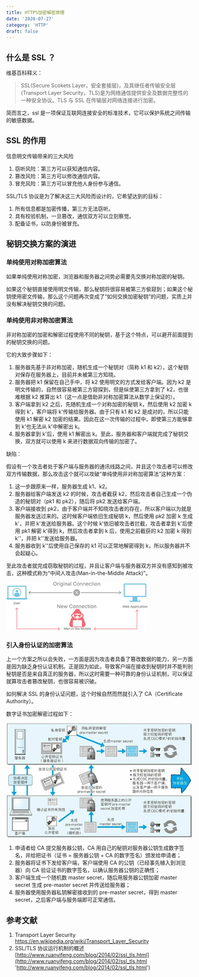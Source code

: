 ```yaml
---
title: HTTPS加密解密原理
date: '2020-07-27'
category: 'HTTP'
draft: false
---
```


## 什么是 SSL ？

维基百科释义：

> SSL(Secure Scokets Layer，安全套接层)，及其继任者传输安全层(Transport Layer Security，TLS)是为网络通信提供安全及数据完整性的一种安全协议。TLS 与 SSL 在传输层对网络连接进行加密。

简而言之，ssl 是一项保证互联网连接安全的标准技术，它可以保护系统之间传输的敏感数据。

## SSL 的作用

信息明文传输带来的三大风险

1. 窃听风险：第三方可以获知通信内容。
2. 篡改风险：第三方可以修改通信内容。
3. 冒充风险：第三方可以冒充他人身份参与通信。

SSL/TLS 协议是为了解决这三大风险而设计的，它希望达到的目标：

1. 所有信息都是加密传播，第三方无法窃听。
2. 具有校验机制，一旦篡改，通信双方可以立刻察觉。
3. 配备证书，以防身份被冒充。

## 秘钥交换方案的演进

### 单纯使用对称加密算法

如果单纯使用对称加密，浏览器和服务器之间势必需要先交换对称加密的秘钥。

如果这个秘钥直接使用明文传输，那么秘钥将很容易被第三方偷窥到；如果这个秘钥使用密文传输，那么这个问题再次变成了“如何交换加密秘钥”的问题，实质上并没有解决秘钥交换的问题。

### 单纯使用非对称加密算法

非对称加密的加密和解密过程使用不同的秘钥，基于这个特点，可以避开前面提到的秘钥交换的问题。

它的大致步骤如下：

1. 服务器先基于非对称加密，随机生成一个秘钥对（简称 k1 和 k2），这个秘钥对保存在服务器上，目前并未被第三方知晓。
2. 服务器把 k1 保留在自己手中，将 k2 使用明文的方式发给客户端。因为 k2 是明文传输的，自然很容易被第三方窥探到，但是纵使第三方拿到了 k2，也很难根据 k2 推算出 k1（这一点是借助非对称加密算法从数学上保证的）。
3. 客户端拿到 k2 之后，先随机生成一个对称加密的秘钥 k，然后使用 k2 加密 k 得到 k'，客户端将 k'传输给服务器。由于只有 k1 和 k2 是成对的，所以只能使用 k1 解密 k2 加密的结果。因此在这一次传输的过程中，即使第三方能够拿到 k'也无法从 k'中解密出 k。
4. 服务器拿到 k'后，使用 k1 解密出 k。至此，服务器和客户端就完成了秘钥交换，双方就可以使用 k 来进行数据双向传输的加密了。

缺陷：

假设有一个攻击者处于客户端与服务器的通讯线路之间，并且这个攻击者可以修改双方传输数据，那么攻击这个就可以攻破“单纯使用非对称加密算法”这种方案：

1. 这一步跟原来一样，服务器生成 k1、k2。
2. 服务器给客户端发送 k2 的时候，攻击者截获 k2，然后攻击者自己生成一个伪造的秘钥对（pk1 和 pk2），随后将 pk2 发送给客户端。
3. 客户端接收到 pk2，由于客户端并不知晓攻击者的存在，所以客户端以为就是服务器发送过来的。这时候客户端依旧生成秘钥 k，然后使用 pk2 加密 k 生成 k'，并把 k'发送给服务器。这个时候 k'依旧被攻击者拦截，攻击者拿到 k'后使用 pk1 解密 k'得到 k，然后攻击者拿到 k 后，使用之前截获的 k2 加密 k 得到 k''，并把 k''发送给服务器。
4. 服务器收到 k''后使用自己保存的 k1 可以正常地解密得到 k，所以服务器并不会起疑心。

至此攻击者就完成窃取秘钥的过程，并且让客户端与服务器双方并没有感知到被攻击，这种模式称为“中间人攻击(Man-in-the-Middle Attack)”。

![mitm](images/mitm.png)

### 引入身份认证的加密算法

上一个方案之所以会失败，一方面是因为攻击者具备了篡改数据的能力，另一方面是因为缺乏身份认证机制。正是因为如此，导致客户端在接收到秘钥时并不能判别秘钥是否是来自真正的服务器，所以这时需要一种可靠的身份认证机制，可以保证就算攻击者篡改秘钥，也很容易被识破。

如何解决 SSL 的身份认证问题，这个时候自然而然就引入了 CA（Certificate Authority）。

数字证书加密解密过程如下：

![](images/page156image41022048.jpg)

1. 申请者给 CA 提交服务器公钥，CA 用自己的秘钥对服务器公钥生成数字签名，并给把证书（证书 = 服务器公钥 + CA 的数字签名）颁发给申请者；
2. 服务器将证书下发给客户端，客户端使用 CA 的公钥（已经事先植入到浏览器）向 CA 验证证书的数字签名，以确认服务器公钥的正确性；
3. 客户端生成一个随机数 master secret，随后用服务器公钥加密 master secret 生成 pre-master secret 并传送给服务器；
4. 服务器使用服务器私钥解密接收到的 pre-master secret，得到 master secret，之后客户端与服务端即可正常通信。

## **参考文献**

1. Transport Layer Security <https://en.wikipedia.org/wiki/Transport_Layer_Security>
2. SSL/TLS 协议运行机制的概述 [http://www.ruanyifeng.com/blog/2014/02/ssl_tls.html](http://www.ruanyifeng.com/blog/2014/02/ssl_tls.html 'http://www.ruanyifeng.com/blog/2014/02/ssl_tls.html')
